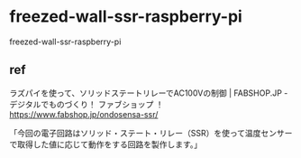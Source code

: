 # freezed-wall-ssr-raspberry-pi
freezed-wall-ssr-raspberry-pi


## ref
ラズパイを使って、ソリッドステートリレーでAC100Vの制御 | FABSHOP.JP -デジタルでものづくり！ ファブショップ ！
 https://www.fabshop.jp/ondosensa-ssr/

 「今回の電子回路はソリッド・ステート・リレー（SSR）を使って温度センサーで取得した値に応じて動作をする回路を製作します。」
